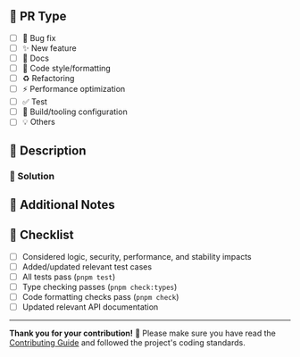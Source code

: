 ## 🩵 PR Type
<!-- Please select an applicable type [x] -->
- [ ] 🐛 Bug fix
- [ ] ✨ New feature
- [ ] 📄 Docs
- [ ] 🎨 Code style/formatting
- [ ] ♻️ Refactoring
- [ ] ⚡ Performance optimization
- [ ] ✅ Test
- [ ] 🔧 Build/tooling configuration
- [ ] 💡 Others

## 📄 Description

<!-- If applicable, please provide relevant links -->
<!-- Please describe your changes in detail -->

### 📌 Solution
<!-- Describe the problem this PR solves or the feature it implements -->
<!-- If applicable, please provide screenshots or code examples -->

## 💬 Additional Notes
<!-- Any other information that needs to be explained -->

## 🧪 Checklist
<!-- Please confirm the following items are completed -->
- [ ] Considered logic, security, performance, and stability impacts
- [ ] Added/updated relevant test cases
- [ ] All tests pass (`pnpm test`)
- [ ] Type checking passes (`pnpm check:types`)
- [ ] Code formatting checks pass (`pnpm check`)
- [ ] Updated relevant API documentation

---
**Thank you for your contribution!** 🎉
Please make sure you have read the [Contributing Guide](./CONTRIBUTING.md) and followed the project's coding standards.
